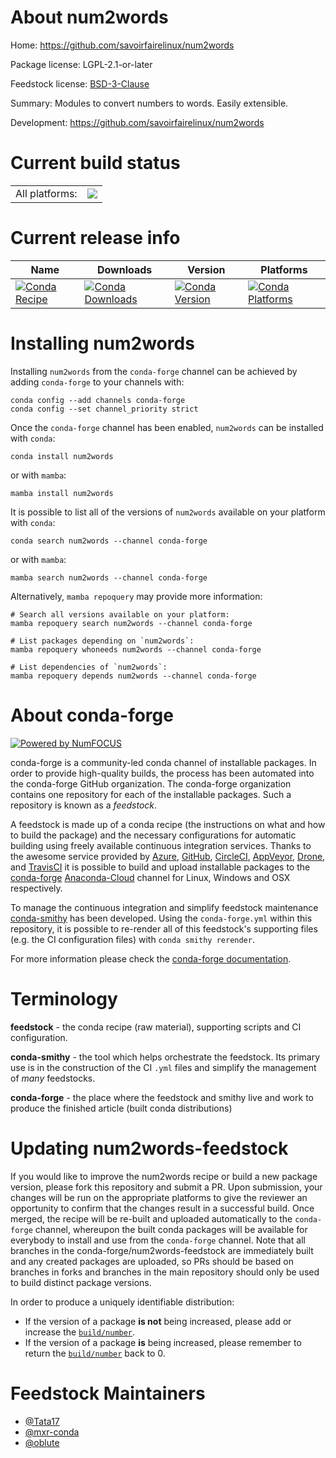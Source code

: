 About num2words
===============

Home: https://github.com/savoirfairelinux/num2words

Package license: LGPL-2.1-or-later

Feedstock license: [BSD-3-Clause](https://github.com/conda-forge/num2words-feedstock/blob/main/LICENSE.txt)

Summary: Modules to convert numbers to words. Easily extensible.

Development: https://github.com/savoirfairelinux/num2words

Current build status
====================


<table><tr><td>All platforms:</td>
    <td>
      <a href="https://dev.azure.com/conda-forge/feedstock-builds/_build/latest?definitionId=11353&branchName=main">
        <img src="https://dev.azure.com/conda-forge/feedstock-builds/_apis/build/status/num2words-feedstock?branchName=main">
      </a>
    </td>
  </tr>
</table>

Current release info
====================

| Name | Downloads | Version | Platforms |
| --- | --- | --- | --- |
| [![Conda Recipe](https://img.shields.io/badge/recipe-num2words-green.svg)](https://anaconda.org/conda-forge/num2words) | [![Conda Downloads](https://img.shields.io/conda/dn/conda-forge/num2words.svg)](https://anaconda.org/conda-forge/num2words) | [![Conda Version](https://img.shields.io/conda/vn/conda-forge/num2words.svg)](https://anaconda.org/conda-forge/num2words) | [![Conda Platforms](https://img.shields.io/conda/pn/conda-forge/num2words.svg)](https://anaconda.org/conda-forge/num2words) |

Installing num2words
====================

Installing `num2words` from the `conda-forge` channel can be achieved by adding `conda-forge` to your channels with:

```
conda config --add channels conda-forge
conda config --set channel_priority strict
```

Once the `conda-forge` channel has been enabled, `num2words` can be installed with `conda`:

```
conda install num2words
```

or with `mamba`:

```
mamba install num2words
```

It is possible to list all of the versions of `num2words` available on your platform with `conda`:

```
conda search num2words --channel conda-forge
```

or with `mamba`:

```
mamba search num2words --channel conda-forge
```

Alternatively, `mamba repoquery` may provide more information:

```
# Search all versions available on your platform:
mamba repoquery search num2words --channel conda-forge

# List packages depending on `num2words`:
mamba repoquery whoneeds num2words --channel conda-forge

# List dependencies of `num2words`:
mamba repoquery depends num2words --channel conda-forge
```


About conda-forge
=================

[![Powered by
NumFOCUS](https://img.shields.io/badge/powered%20by-NumFOCUS-orange.svg?style=flat&colorA=E1523D&colorB=007D8A)](https://numfocus.org)

conda-forge is a community-led conda channel of installable packages.
In order to provide high-quality builds, the process has been automated into the
conda-forge GitHub organization. The conda-forge organization contains one repository
for each of the installable packages. Such a repository is known as a *feedstock*.

A feedstock is made up of a conda recipe (the instructions on what and how to build
the package) and the necessary configurations for automatic building using freely
available continuous integration services. Thanks to the awesome service provided by
[Azure](https://azure.microsoft.com/en-us/services/devops/), [GitHub](https://github.com/),
[CircleCI](https://circleci.com/), [AppVeyor](https://www.appveyor.com/),
[Drone](https://cloud.drone.io/welcome), and [TravisCI](https://travis-ci.com/)
it is possible to build and upload installable packages to the
[conda-forge](https://anaconda.org/conda-forge) [Anaconda-Cloud](https://anaconda.org/)
channel for Linux, Windows and OSX respectively.

To manage the continuous integration and simplify feedstock maintenance
[conda-smithy](https://github.com/conda-forge/conda-smithy) has been developed.
Using the ``conda-forge.yml`` within this repository, it is possible to re-render all of
this feedstock's supporting files (e.g. the CI configuration files) with ``conda smithy rerender``.

For more information please check the [conda-forge documentation](https://conda-forge.org/docs/).

Terminology
===========

**feedstock** - the conda recipe (raw material), supporting scripts and CI configuration.

**conda-smithy** - the tool which helps orchestrate the feedstock.
                   Its primary use is in the construction of the CI ``.yml`` files
                   and simplify the management of *many* feedstocks.

**conda-forge** - the place where the feedstock and smithy live and work to
                  produce the finished article (built conda distributions)


Updating num2words-feedstock
============================

If you would like to improve the num2words recipe or build a new
package version, please fork this repository and submit a PR. Upon submission,
your changes will be run on the appropriate platforms to give the reviewer an
opportunity to confirm that the changes result in a successful build. Once
merged, the recipe will be re-built and uploaded automatically to the
`conda-forge` channel, whereupon the built conda packages will be available for
everybody to install and use from the `conda-forge` channel.
Note that all branches in the conda-forge/num2words-feedstock are
immediately built and any created packages are uploaded, so PRs should be based
on branches in forks and branches in the main repository should only be used to
build distinct package versions.

In order to produce a uniquely identifiable distribution:
 * If the version of a package **is not** being increased, please add or increase
   the [``build/number``](https://docs.conda.io/projects/conda-build/en/latest/resources/define-metadata.html#build-number-and-string).
 * If the version of a package **is** being increased, please remember to return
   the [``build/number``](https://docs.conda.io/projects/conda-build/en/latest/resources/define-metadata.html#build-number-and-string)
   back to 0.

Feedstock Maintainers
=====================

* [@Tata17](https://github.com/Tata17/)
* [@mxr-conda](https://github.com/mxr-conda/)
* [@oblute](https://github.com/oblute/)

